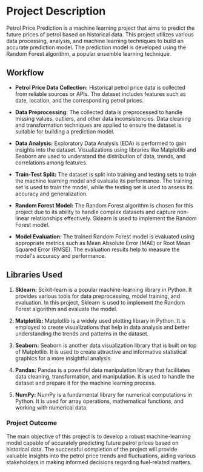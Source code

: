 # Project Description

Petrol Price Prediction is a machine learning project that aims to predict the future prices of petrol based on historical data. This project utilizes various data processing, analysis, and machine learning techniques to build an accurate prediction model. The prediction model is developed using the Random Forest algorithm, a popular ensemble learning technique.

## Workflow

* **Petrol Price Data Collection:** Historical petrol price data is collected from reliable sources or APIs. The dataset includes features such as date, location, and the corresponding petrol prices.

* **Data Preprocessing:** The collected data is preprocessed to handle missing values, outliers, and other data inconsistencies. Data cleaning and transformation techniques are applied to ensure the dataset is suitable for building a prediction model.

* **Data Analysis:** Exploratory Data Analysis (EDA) is performed to gain insights into the dataset. Visualizations using libraries like Matplotlib and Seaborn are used to understand the distribution of data, trends, and correlations among features.

* **Train-Test Split:** The dataset is split into training and testing sets to train the machine learning model and evaluate its performance. The training set is used to train the model, while the testing set is used to assess its accuracy and generalization.

* **Random Forest Model:** The Random Forest algorithm is chosen for this project due to its ability to handle complex datasets and capture non-linear relationships effectively. Sklearn is used to implement the Random Forest model.

* **Model Evaluation:** The trained Random Forest model is evaluated using appropriate metrics such as Mean Absolute Error (MAE) or Root Mean Squared Error (RMSE). The evaluation results help to measure the model's accuracy and performance.

## Libraries Used

1. **Sklearn:** Scikit-learn is a popular machine-learning library in Python. It provides various tools for data preprocessing, model training, and evaluation. In this project, Sklearn is used to implement the Random Forest algorithm and evaluate the model.

2. **Matplotlib:** Matplotlib is a widely used plotting library in Python. It is employed to create visualizations that help in data analysis and better understanding the trends and patterns in the dataset.

3. **Seaborn:** Seaborn is another data visualization library that is built on top of Matplotlib. It is used to create attractive and informative statistical graphics for a more insightful analysis.

4. **Pandas:** Pandas is a powerful data manipulation library that facilitates data cleaning, transformation, and manipulation. It is used to handle the dataset and prepare it for the machine learning process.

5. **NumPy:** NumPy is a fundamental library for numerical computations in Python. It is used for array operations, mathematical functions, and working with numerical data.

### Project Outcome

The main objective of this project is to develop a robust machine-learning model capable of accurately predicting future petrol prices based on historical data. The successful completion of the project will provide valuable insights into the petrol price trends and fluctuations, aiding various stakeholders in making informed decisions regarding fuel-related matters.
